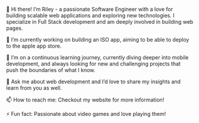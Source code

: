 👋 Hi there! I’m Riley - a passionate Software Engineer with a love for building scalable web applications and exploring new technologies. I specialize in Full Stack development and am deeply involved in building web pages.

🔭 I’m currently working on building an ISO app, aiming to be able to deploy to the apple app store.

🌱 I’m on a continuous learning journey, currently diving deeper into mobile development, and always looking for new and challenging projects that push the boundaries of what I know.

💬 Ask me about web development and I’d love to share my insights and learn from you as well.

📫 How to reach me: Checkout my website for more information!

⚡ Fun fact: Passionate about video games and love playing them!
